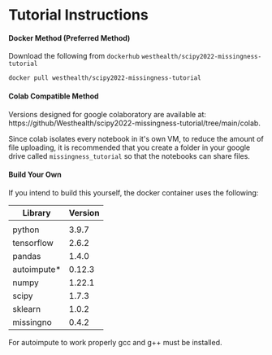 # Tutorial Instructions

#### Docker Method (Preferred Method)

Download the following from `dockerhub` `westhealth/scipy2022-missingness-tutorial`

```docker pull westhealth/scipy2022-missingness-tutorial```

#### Colab Compatible Method

Versions designed for google colaboratory are available at: https://github/Westhealth/scipy2022-missingness-tutorial/tree/main/colab.

Since colab isolates every notebook in it's own VM, to reduce the amount of file uploading, it is recommended that you create a folder in your google drive called `missingness_tutorial` so that the notebooks can share files.

#### Build Your Own

If you intend to build this yourself, the docker container uses the following:

| Library     | Version |
| ----------- | ------- |
|             |         |
| python      | 3.9.7   |
| tensorflow  | 2.6.2   |
| pandas      | 1.4.0   |
| autoimpute* | 0.12.3  |
| numpy       | 1.22.1  |
| scipy       | 1.7.3   |
| sklearn     | 1.0.2   |
| missingno   | 0.4.2   |

For autoimpute to work properly gcc and g++ must be installed.
